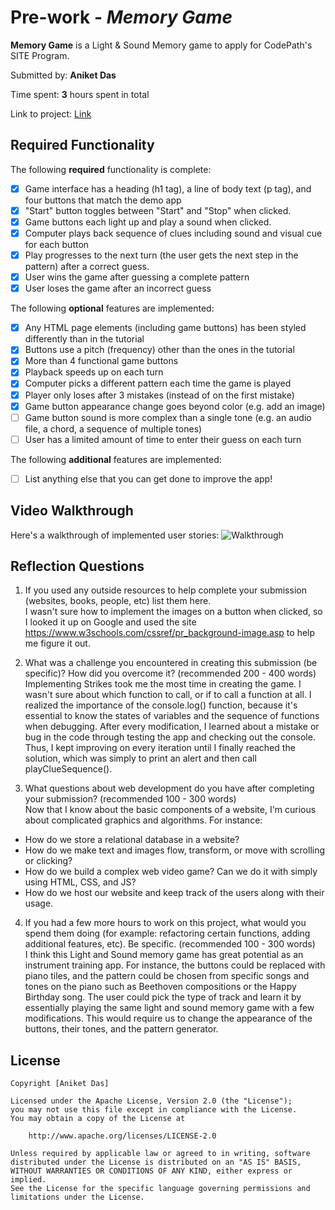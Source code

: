 # Pre-work - *Memory Game*

**Memory Game** is a Light & Sound Memory game to apply for CodePath's SITE Program. 

Submitted by: **Aniket Das**

Time spent: **3** hours spent in total

Link to project: [Link](https://glitch.com/edit/#!/light-and-sound-memory-game)

## Required Functionality

The following **required** functionality is complete:

* [x] Game interface has a heading (h1 tag), a line of body text (p tag), and four buttons that match the demo app
* [x] "Start" button toggles between "Start" and "Stop" when clicked. 
* [x] Game buttons each light up and play a sound when clicked. 
* [x] Computer plays back sequence of clues including sound and visual cue for each button
* [x] Play progresses to the next turn (the user gets the next step in the pattern) after a correct guess. 
* [x] User wins the game after guessing a complete pattern
* [x] User loses the game after an incorrect guess

The following **optional** features are implemented:

* [x] Any HTML page elements (including game buttons) has been styled differently than in the tutorial
* [x] Buttons use a pitch (frequency) other than the ones in the tutorial
* [x] More than 4 functional game buttons
* [x] Playback speeds up on each turn
* [x] Computer picks a different pattern each time the game is played
* [x] Player only loses after 3 mistakes (instead of on the first mistake)
* [x] Game button appearance change goes beyond color (e.g. add an image)
* [ ] Game button sound is more complex than a single tone (e.g. an audio file, a chord, a sequence of multiple tones)
* [ ] User has a limited amount of time to enter their guess on each turn

The following **additional** features are implemented:

- [ ] List anything else that you can get done to improve the app!

## Video Walkthrough

Here's a walkthrough of implemented user stories:
![Walkthrough](http://g.recordit.co/UzmdY9KIkB.gif)


## Reflection Questions
1. If you used any outside resources to help complete your submission (websites, books, people, etc) list them here. <br>
I wasn't sure how to implement the images on a button when clicked, so I looked it up on Google and used the site https://www.w3schools.com/cssref/pr_background-image.asp
to help me figure it out.

2. What was a challenge you encountered in creating this submission (be specific)? How did you overcome it? (recommended 200 - 400 words) <br>
Implementing Strikes took me the most time in creating the game. I wasn't sure about which function to call, or if to call a function at all. I realized the importance of the 
console.log() function, because it's essential to know the states of variables and the sequence of functions when debugging. After every modification, I learned about a mistake or 
bug in the code through testing the app and checking out the console. Thus, I kept improving on every iteration until I finally reached the solution, which was simply to print an alert
and then call playClueSequence().

3. What questions about web development do you have after completing your submission? (recommended 100 - 300 words) <br>
Now that I know about the basic components of a website, I'm curious about complicated graphics and algorithms. For instance: <br>
- How do we store a relational database in a website?
- How do we make text and images flow, transform, or move with scrolling or clicking?
- How do we build a complex web video game? Can we do it with simply using HTML, CSS, and JS?
- How do we host our website and keep track of the users along with their usage.

4. If you had a few more hours to work on this project, what would you spend them doing (for example: refactoring certain functions, adding additional features, etc). Be specific. (recommended 100 - 300 words) <br>
I think this Light and Sound memory game has great potential as an instrument training app. For instance, the buttons could be replaced with piano tiles, and the pattern could be chosen from specific songs and tones on
the piano such as Beethoven compositions or the Happy Birthday song. The user could pick the type of track and learn it by essentially playing the same light and sound memory game with a few modifications. This would 
require us to change the appearance of the buttons, their tones, and the pattern generator.



## License

    Copyright [Aniket Das]

    Licensed under the Apache License, Version 2.0 (the "License");
    you may not use this file except in compliance with the License.
    You may obtain a copy of the License at

        http://www.apache.org/licenses/LICENSE-2.0

    Unless required by applicable law or agreed to in writing, software
    distributed under the License is distributed on an "AS IS" BASIS,
    WITHOUT WARRANTIES OR CONDITIONS OF ANY KIND, either express or implied.
    See the License for the specific language governing permissions and
    limitations under the License.